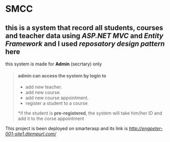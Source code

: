 # SMCC
## this is a system that record all students, courses and teacher data using *ASP.NET MVC* and *Entity Framework* and I used *reposatory design pattern* here

this system is made for **Admin** (secrtary) only 

> #### admin can access the system by login to
>
> - add new teacher.
> - add new course.
> - add new course appointment.
> - register a student to a course
> 
>  *if the student is  **pre-registered**, the system will take him/her ID and add it to the corse appointment

This project is been deployed on smarterasp and its link is *http://engpeter-001-site1.dtempurl.com/*

